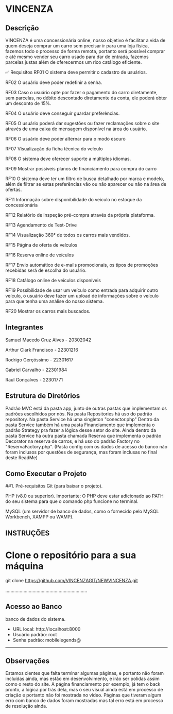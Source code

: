 # VINCENZA


## Descrição
 VINCENZA é uma concessionária online, nosso objetivo é facilitar a vida de quem deseja comprar um carro sem precisar ir para uma loja física, fazemos todo o processo de forma remota, portanto será possível comprar e até mesmo vender seu carro usado para dar de entrada, fazemos parcelas justas além de oferecermos um rico catálogo eficiente.

✅ Requisitos
RF01
O sistema deve permitir o cadastro de usuários.

RF02
O usuário deve poder redefinir a senha.

RF03
Caso o usuário opte por fazer o pagamento do carro diretamente, sem parcelas, no débito descontado diretamente da conta, ele poderá obter um desconto de 15%.

RF04
O usuário deve conseguir guardar preferências.

RF05
O usuário poderá dar sugestões ou fazer reclamações sobre o site através de uma caixa de mensagem disponível na área do usuário.

RF06
O usuário deve poder alternar para  o modo escuro

RF07
Visualização da ficha técnica do veículo 

RF08
O sistema deve oferecer suporte a múltiplos idiomas.

RF09
Mostrar possíveis planos de financiamento para compra do carro

RF10
O sistema deve ter um filtro de busca detalhado por marca e modelo, além de filtrar se estas preferências vão ou não aparecer ou não na área de ofertas.

RF11
Informação sobre disponibilidade do veiculo no estoque da concessionária 

RF12
Relatório de inspeção pré-compra através da própria plataforma. 

RF13
Agendamento de Test-Drive

RF14 
Visualização 360° de todos os carros mais vendidos.

RF15
Página de oferta de veículos  

RF16
Reserva online de veículos

RF17
Envio automático de e-mails promocionais, os tipos de promoções recebidas será de escolha do usuário.

RF18
Catálogo online de veículos disponíveis

RF19
Possibilidade de usar um veículo como entrada para adquirir outro veículo, o usuário deve fazer um upload de informações sobre o veículo para que tenha uma análise do nosso sistema.

RF20
Mostrar os carros mais buscados.


## Integrantes
Samuel Macedo Cruz Alves - 20302042

Arthur Clark Francisco - 22301216

Rodrigo Gerçóssimo  - 22301617

Gabriel Carvalho  - 22301984

Raul Gonçalves  - 22301771



## Estrutura de Diretórios

Padrão MVC está da pasta app,  junto de outras pastas que implementam os padrões escolhidos por nós.
Na pasta Repositories há uso do padrão repository.
Na pasta Service há uma singleton "conector.php"
Dentro da pasta Service também há uma pasta Financiamento que implementa o padrão Strategy pra fazer a lógica desse setor do site.
Ainda dentro da pasta Service há outra pasta chamada Reserva que implementa o padrão Decorator na reserva de carros, e há uso do padrão Factory no "ReservaFactory.php".
(Pasta config com os dados de acesso do banco não foram inclusos por questões de segurança, mas foram inclusas no final deste ReadMe)


## Como Executar o Projeto


##1. Pré-requisitos
Git (para baixar o projeto).

PHP (v8.0 ou superior). Importante: O PHP deve estar adicionado ao PATH do seu sistema para que o comando php funcione no terminal.

MySQL (um servidor de banco de dados, como o fornecido pelo MySQL Workbench, XAMPP ou WAMP).

## INSTRUÇÕES
# Clone o repositório para a sua máquina
git clone https://github.com/VINCENZAGIT/NEWVINCENZA.git

...............................................................



## Acesso ao Banco
<!-- Informe como acessar a aplicação (por exemplo, URL local ou credenciais de teste) --> banco de dados do sistema.
- URL local: http://localhost:8000
- Usuário padrão: root  
- Senha padrão: mobilelegends@

--------------------------------------------------------------------

## Observações
Estamos cientes que falta terminar algumas páginas, e portanto não foram incluídas ainda, mas estão em desenvolvimento, e irão ser polidas assim como o resto do site.
A página financiamento por exemplo, já tem o back pronto, a lógica por trás dela, mas o seu visual ainda está em processo de criação e portanto não foi mostrada no vídeo.
Páginas que tiveram algum erro com banco de dados foram mostradas mas tal erro está em processo de resolução ainda.
